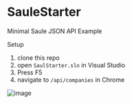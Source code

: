 # SauleStarter

Minimal Saule JSON API Example

Setup

1. clone this repo
2. open `SaulStarter.sln` in Visual Studio
3. Press F5
4. navigate to `/api/companies` in Chrome

![image](https://user-images.githubusercontent.com/2644202/38059401-e7a88ffe-32ab-11e8-8d07-c949a4f8054a.png)
